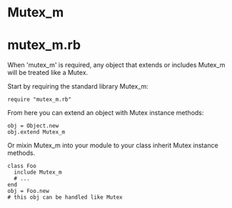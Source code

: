 # Mutex_m

# mutex_m.rb

When 'mutex_m' is required, any object that extends or includes Mutex_m will
be treated like a Mutex.

Start by requiring the standard library Mutex_m:

    require "mutex_m.rb"

From here you can extend an object with Mutex instance methods:

    obj = Object.new
    obj.extend Mutex_m

Or mixin Mutex_m into your module to your class inherit Mutex instance
methods.

    class Foo
      include Mutex_m
      # ...
    end
    obj = Foo.new
    # this obj can be handled like Mutex